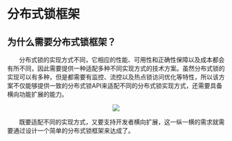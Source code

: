 # 分布式锁框架

## 为什么需要分布式锁框架？

&nbsp;&nbsp;&nbsp;&nbsp;&nbsp;&nbsp;&nbsp;分布式锁的实现方式不同，它相应的性能、可用性和正确性保障以及成本都会有所不同，因此需要提供一种适配多种不同实现方式的技术方案。虽然分布式锁的实现可以有多种，但是都需要有监控、流控以及热点锁访问优化等特性，所以该方案不仅能够提供一致的分布式锁API来适配不同的分布式锁实现方式，还需要具备横向功能扩展的能力。

<center>
<img src="https://weipeng2k.github.io/hot-wind/resources/distribute-lock-brief-summary/distribute-lock-framework-page.jpg">
</center>

&nbsp;&nbsp;&nbsp;&nbsp;&nbsp;&nbsp;&nbsp;既要适配不同的实现方式，又要支持开发者横向扩展，这一纵一横的需求就需要通过设计一个简单的分布式锁框架来达成了。

